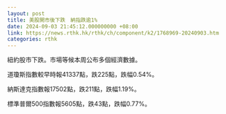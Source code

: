 ```yaml
---
layout: post
title: 美股開市後下跌　納指跌逾1%
date: 2024-09-03 21:45:12.000000000 +08:00
link: https://news.rthk.hk/rthk/ch/component/k2/1768969-20240903.htm
categories: rthk
---
```


紐約股市下跌。市場等候本周公布多個經濟數據。

道瓊斯指數較早時報41337點，跌225點，跌幅0.54%。

納斯達克指數報17502點，跌211點，跌幅1.19%。

標準普爾500指數報5605點，跌43點，跌幅0.77%。
